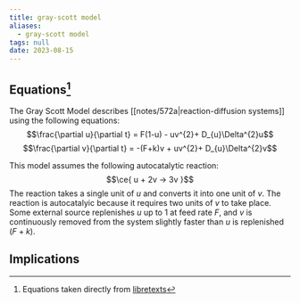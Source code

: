```yaml
---
title: gray-scott model
aliases:
  - gray-scott model
tags: null
date: 2023-08-15
---
```


## Equations[^1]
The Gray Scott Model describes [[notes/572a|reaction-diffusion systems]] using the following equations:
$$\frac{\partial u}{\partial t} = F(1-u) - uv^{2}+ D_{u}\Delta^{2}u$$
$$\frac{\partial v}{\partial t} = -(F+k)v + uv^{2}+ D_{u}\Delta^{2}v$$

This model assumes the following autocatalytic reaction:
$$\ce{ u + 2v -> 3v }$$
The reaction takes a single unit of $u$ and converts it into one unit of $v$. The reaction is autocatalyic because it requires two units of $v$ to take place. Some external source replenishes $u$ up to 1 at feed rate $F$, and $v$ is continuously removed from the system slightly faster than $u$ is replenished ($F+k$). 

## Implications

[^1]: Equations taken directly from [libretexts](https://math.libretexts.org/Bookshelves/Scientific_Computing_Simulations_and_Modeling/Book%3A_Introduction_to_the_Modeling_and_Analysis_of_Complex_Systems_(Sayama)/13%3A_Continuous_Field_Models_I__Modeling/13.06%3A_Reaction-Diffusion_Systems)